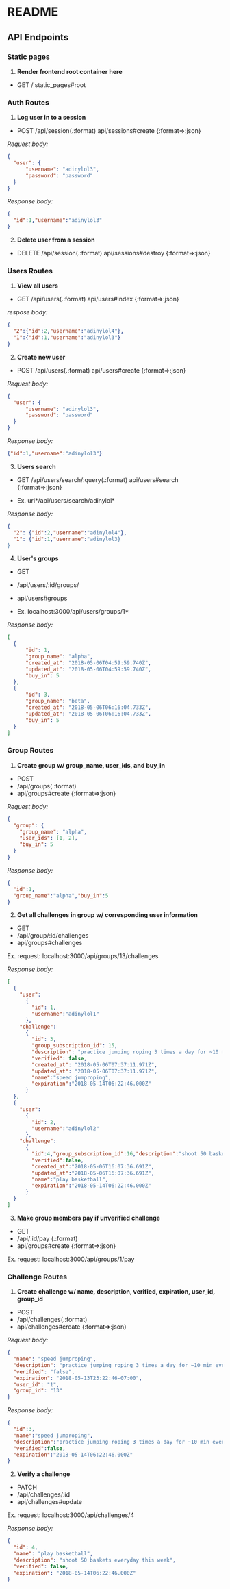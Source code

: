 # README

## API Endpoints

### **Static pages**

1. **Render frontend root container here**

- GET / static_pages#root

### **Auth Routes**

1. **Log user in to a session**

- POST /api/session(.:format) api/sessions#create {:format=>:json}

*Request body:*

```json
{
  "user": {
      "username": "adinylol3",
      "password": "password"
  }
}
```

*Response body:*

```json
{
  "id":1,"username":"adinylol3"
}
```

2. **Delete user from a session**

- DELETE /api/session(.:format) api/sessions#destroy {:format=>:json}

### **Users Routes**

1. **View all users**

- GET /api/users(.:format) api/users#index {:format=>:json}

*respose body:*

```json
{
  "2":{"id":2,"username":"adinylol4"},
  "1":{"id":1,"username":"adinylol3"}
}
```

2. **Create new user**

- POST /api/users(.:format) api/users#create {:format=>:json}

*Request body:*

```json
{
  "user": {
      "username": "adinylol3",
      "password": "password"
  }
}
```

*Response body:*

```json
{"id":1,"username":"adinylol3"}
```

3. **Users search**

- GET /api/users/search/:query(.:format) api/users#search {:format=>:json}

- Ex. uri*/api/users/search/adinylol*

*Response body:*

```json
{
  "2": {"id":2,"username":"adinylol4"},
  "1": {"id":1,"username":"adinylol3}
}
```

4. **User's groups**

- GET
- /api/users/:id/groups/
- api/users#groups

- Ex. localhost:3000/api/users/groups/1*

*Response body:*

```json
[
  {
      "id": 1,
      "group_name": "alpha",
      "created_at": "2018-05-06T04:59:59.740Z",
      "updated_at": "2018-05-06T04:59:59.740Z",
      "buy_in": 5
  },
  {
      "id": 3,
      "group_name": "beta",
      "created_at": "2018-05-06T06:16:04.733Z",
      "updated_at": "2018-05-06T06:16:04.733Z",
      "buy_in": 5
  }
]
```

### **Group Routes**

1. **Create group w/ group_name, user_ids, and buy_in**

- POST
- /api/groups(.:format) 
- api/groups#create {:format=>:json}

*Request body:*

```json
{
  "group": {
    "group_name": "alpha",
    "user_ids": [1, 2],
    "buy_in": 5
  }
}
```

*Response body:*

```json
{
  "id":1,
  "group_name":"alpha","buy_in":5
}
```

2. **Get all challenges in group w/ corresponding user information**

- GET
- /api/group/:id/challenges
- api/groups#challenges

Ex. request: localhost:3000/api/groups/13/challenges

*Response body:*

```json
[
  {
    "user":
      {
        "id": 1,
        "username":"adinylol1"
      },
    "challenge":
      {
        "id": 3,
        "group_subscription_id": 15,
        "description": "practice jumping roping 3 times a day for ~10 min every other day in the week",
        "verified": false,
        "created_at": "2018-05-06T07:37:11.971Z",
        "updated_at": "2018-05-06T07:37:11.971Z",
        "name":"speed jumproping",
        "expiration":"2018-05-14T06:22:46.000Z"
      }
  },
  {
    "user":
      {
        "id": 2,
        "username":"adinylol2"
      },
    "challenge":
      {
        "id":4,"group_subscription_id":16,"description":"shoot 50 baskets everyday this week",
        "verified":false,
        "created_at":"2018-05-06T16:07:36.691Z",
        "updated_at":"2018-05-06T16:07:36.691Z",
        "name":"play basketball",
        "expiration":"2018-05-14T06:22:46.000Z"
      }
  }
]
```

3. **Make group members pay if unverified challenge**

- GET
- /api/:id/pay (.:format) 
- api/groups#create {:format=>:json}

Ex. request: localhost:3000/api/groups/1/pay

### **Challenge Routes**

1. **Create challenge w/ name, description, verified, expiration, user_id, group_id**

- POST
- /api/challenges(.:format)
- api/challenges#create {:format=>:json}

*Request body:*

```json
{
  "name": "speed jumproping",
  "description": "practice jumping roping 3 times a day for ~10 min every other day in the week",
  "verified": "false",
  "expiration": "2018-05-13T23:22:46-07:00",
  "user_id": "1",
  "group_id": "13"
}
```

*Response body:*

```json
{
  "id":3,
  "name":"speed jumproping",
  "description":"practice jumping roping 3 times a day for ~10 min every other day in the week",
  "verified":false,
  "expiration":"2018-05-14T06:22:46.000Z"
}
```

2. **Verify a challenge**

- PATCH
- /api/challenges/:id
- api/challenges#update 

Ex. request: localhost:3000/api/challenges/4

*Response body:*

```json
{
  "id": 4,
  "name": "play basketball",
  "description": "shoot 50 baskets everyday this week",
  "verified": false,
  "expiration": "2018-05-14T06:22:46.000Z"
}
```
